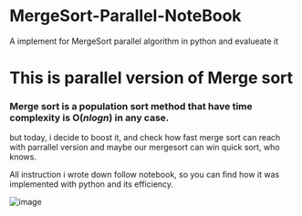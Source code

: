# MergeSort-Parallel-NoteBook
A implement for MergeSort parallel algorithm in python and evalueate it 
# This is parallel version of Merge sort 
### Merge sort is a population sort method that have time complexity is O($nlogn$) in any case.
but today, i decide to boost it, and check how fast merge sort can reach with parrallel version and maybe our mergesort can win quick sort, who knows. 

All instruction i wrote down follow notebook, so you can find how it was implemented with python and its efficiency.


![image](https://user-images.githubusercontent.com/105123355/224723289-977c2ba3-2ff0-4930-b32e-03740421e79c.png)


